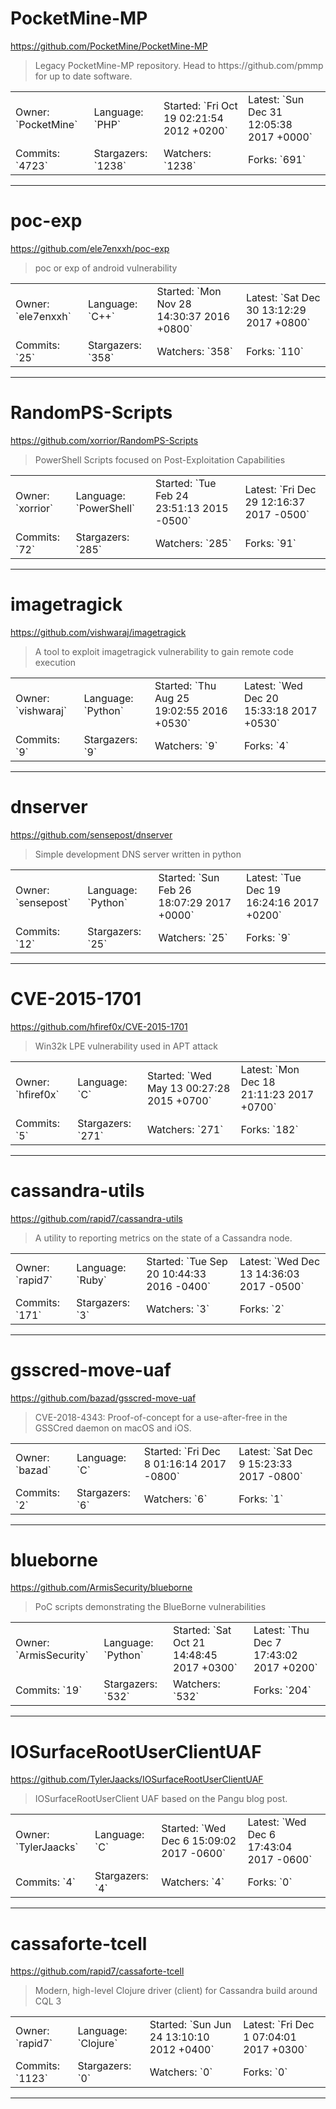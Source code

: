 # PocketMine-MP

https://github.com/PocketMine/PocketMine-MP
<blockquote>
Legacy PocketMine-MP repository. Head to https://github.com/pmmp for up to date software.
</blockquote>

<table>
<tr><td>Owner: `PocketMine`</td>
    <td>Language: `PHP`</td>
    <td>Started: `Fri Oct 19 02:21:54 2012 +0200`</td>
    <td>Latest: `Sun Dec 31 12:05:38 2017 +0000`</td></tr>
<tr><td>Commits: `4723`</td>
    <td>Stargazers: `1238`</td>
    <td>Watchers: `1238`</td>
    <td>Forks: `691`</td></tr>
</table>

---

# poc-exp

https://github.com/ele7enxxh/poc-exp
<blockquote>
poc or exp of android vulnerability
</blockquote>

<table>
<tr><td>Owner: `ele7enxxh`</td>
    <td>Language: `C++`</td>
    <td>Started: `Mon Nov 28 14:30:37 2016 +0800`</td>
    <td>Latest: `Sat Dec 30 13:12:29 2017 +0800`</td></tr>
<tr><td>Commits: `25`</td>
    <td>Stargazers: `358`</td>
    <td>Watchers: `358`</td>
    <td>Forks: `110`</td></tr>
</table>

---

# RandomPS-Scripts

https://github.com/xorrior/RandomPS-Scripts
<blockquote>
PowerShell Scripts focused on Post-Exploitation Capabilities
</blockquote>

<table>
<tr><td>Owner: `xorrior`</td>
    <td>Language: `PowerShell`</td>
    <td>Started: `Tue Feb 24 23:51:13 2015 -0500`</td>
    <td>Latest: `Fri Dec 29 12:16:37 2017 -0500`</td></tr>
<tr><td>Commits: `72`</td>
    <td>Stargazers: `285`</td>
    <td>Watchers: `285`</td>
    <td>Forks: `91`</td></tr>
</table>

---

# imagetragick

https://github.com/vishwaraj/imagetragick
<blockquote>
A tool to exploit imagetragick vulnerability to gain remote code execution 
</blockquote>

<table>
<tr><td>Owner: `vishwaraj`</td>
    <td>Language: `Python`</td>
    <td>Started: `Thu Aug 25 19:02:55 2016 +0530`</td>
    <td>Latest: `Wed Dec 20 15:33:18 2017 +0530`</td></tr>
<tr><td>Commits: `9`</td>
    <td>Stargazers: `9`</td>
    <td>Watchers: `9`</td>
    <td>Forks: `4`</td></tr>
</table>

---

# dnserver

https://github.com/sensepost/dnserver
<blockquote>
Simple development DNS server written in python
</blockquote>

<table>
<tr><td>Owner: `sensepost`</td>
    <td>Language: `Python`</td>
    <td>Started: `Sun Feb 26 18:07:29 2017 +0000`</td>
    <td>Latest: `Tue Dec 19 16:24:16 2017 +0200`</td></tr>
<tr><td>Commits: `12`</td>
    <td>Stargazers: `25`</td>
    <td>Watchers: `25`</td>
    <td>Forks: `9`</td></tr>
</table>

---

# CVE-2015-1701

https://github.com/hfiref0x/CVE-2015-1701
<blockquote>
Win32k LPE vulnerability used in APT attack
</blockquote>

<table>
<tr><td>Owner: `hfiref0x`</td>
    <td>Language: `C`</td>
    <td>Started: `Wed May 13 00:27:28 2015 +0700`</td>
    <td>Latest: `Mon Dec 18 21:11:23 2017 +0700`</td></tr>
<tr><td>Commits: `5`</td>
    <td>Stargazers: `271`</td>
    <td>Watchers: `271`</td>
    <td>Forks: `182`</td></tr>
</table>

---

# cassandra-utils

https://github.com/rapid7/cassandra-utils
<blockquote>
A utility to reporting metrics on the state of a Cassandra node.
</blockquote>

<table>
<tr><td>Owner: `rapid7`</td>
    <td>Language: `Ruby`</td>
    <td>Started: `Tue Sep 20 10:44:33 2016 -0400`</td>
    <td>Latest: `Wed Dec 13 14:36:03 2017 -0500`</td></tr>
<tr><td>Commits: `171`</td>
    <td>Stargazers: `3`</td>
    <td>Watchers: `3`</td>
    <td>Forks: `2`</td></tr>
</table>

---

# gsscred-move-uaf

https://github.com/bazad/gsscred-move-uaf
<blockquote>
CVE-2018-4343: Proof-of-concept for a use-after-free in the GSSCred daemon on macOS and iOS.
</blockquote>

<table>
<tr><td>Owner: `bazad`</td>
    <td>Language: `C`</td>
    <td>Started: `Fri Dec 8 01:16:14 2017 -0800`</td>
    <td>Latest: `Sat Dec 9 15:23:33 2017 -0800`</td></tr>
<tr><td>Commits: `2`</td>
    <td>Stargazers: `6`</td>
    <td>Watchers: `6`</td>
    <td>Forks: `1`</td></tr>
</table>

---

# blueborne

https://github.com/ArmisSecurity/blueborne
<blockquote>
PoC scripts demonstrating the BlueBorne vulnerabilities
</blockquote>

<table>
<tr><td>Owner: `ArmisSecurity`</td>
    <td>Language: `Python`</td>
    <td>Started: `Sat Oct 21 14:48:45 2017 +0300`</td>
    <td>Latest: `Thu Dec 7 17:43:02 2017 +0200`</td></tr>
<tr><td>Commits: `19`</td>
    <td>Stargazers: `532`</td>
    <td>Watchers: `532`</td>
    <td>Forks: `204`</td></tr>
</table>

---

# IOSurfaceRootUserClientUAF

https://github.com/TylerJaacks/IOSurfaceRootUserClientUAF
<blockquote>
IOSurfaceRootUserClient UAF based on the Pangu blog post.
</blockquote>

<table>
<tr><td>Owner: `TylerJaacks`</td>
    <td>Language: `C`</td>
    <td>Started: `Wed Dec 6 15:09:02 2017 -0600`</td>
    <td>Latest: `Wed Dec 6 17:43:04 2017 -0600`</td></tr>
<tr><td>Commits: `4`</td>
    <td>Stargazers: `4`</td>
    <td>Watchers: `4`</td>
    <td>Forks: `0`</td></tr>
</table>

---

# cassaforte-tcell

https://github.com/rapid7/cassaforte-tcell
<blockquote>
Modern, high-level Clojure driver (client) for Cassandra build around CQL 3
</blockquote>

<table>
<tr><td>Owner: `rapid7`</td>
    <td>Language: `Clojure`</td>
    <td>Started: `Sun Jun 24 13:10:10 2012 +0400`</td>
    <td>Latest: `Fri Dec 1 07:04:01 2017 +0300`</td></tr>
<tr><td>Commits: `1123`</td>
    <td>Stargazers: `0`</td>
    <td>Watchers: `0`</td>
    <td>Forks: `0`</td></tr>
</table>

---

